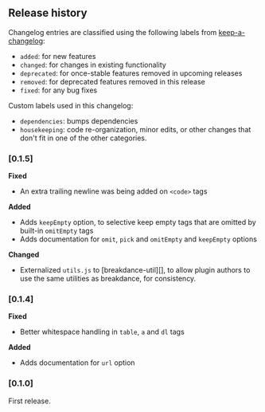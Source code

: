 ## Release history

Changelog entries are classified using the following labels from [keep-a-changelog][]:

* `added`: for new features
* `changed`: for changes in existing functionality
* `deprecated`: for once-stable features removed in upcoming releases
* `removed`: for deprecated features removed in this release
* `fixed`: for any bug fixes

Custom labels used in this changelog:

* `dependencies`: bumps dependencies
* `housekeeping`: code re-organization, minor edits, or other changes that don't fit in one of the other categories.

### [0.1.5]

**Fixed**

- An extra trailing newline was being added on `<code>` tags

**Added**

- Adds `keepEmpty` option, to selective keep empty tags that are omitted by built-in `omitEmpty` tags
- Adds documentation for `omit`, `pick` and `omitEmpty` and `keepEmpty` options

**Changed**

- Externalized `utils.js` to [breakdance-util][], to allow plugin authors to use the same utilities as breakdance, for consistency.

### [0.1.4]

**Fixed**

- Better whitespace handling in `table`, `a` and `dl` tags

**Added**

- Adds documentation for `url` option

### [0.1.0]

First release.

[keep-a-changelog]: https://github.com/olivierlacan/keep-a-changelog